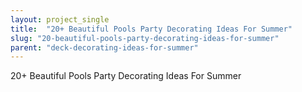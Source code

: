 ```yaml
---
layout: project_single
title:  "20+ Beautiful Pools Party Decorating Ideas For Summer"
slug: "20-beautiful-pools-party-decorating-ideas-for-summer"
parent: "deck-decorating-ideas-for-summer"
---
```

20+ Beautiful Pools Party Decorating Ideas For Summer